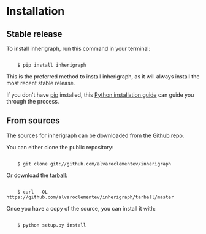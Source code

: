 # Installation


## Stable release

To install inherigraph, run this command in your terminal:

```batch

    $ pip install inherigraph
```

This is the preferred method to install inherigraph, as it will always
install the most recent stable release.

If you don't have [pip](https://pip.pypa.io) installed, this 
[Python installation guide](http://docs.python-guide.org/en/latest/starting/installation/) 
can guide you through the process.


## From sources

The sources for inherigraph can be downloaded from the 
[Github repo](https://github.com/alvaroclementev/inherigraph).

You can either clone the public repository:

```batch

    $ git clone git://github.com/alvaroclementev/inherigraph
```

Or download the [tarball](https://github.com/alvaroclementev/inherigraph/tarball/master):

```batch

    $ curl  -OL https://github.com/alvaroclementev/inherigraph/tarball/master
```

Once you have a copy of the source, you can install it with:

```batch

    $ python setup.py install
```
